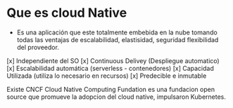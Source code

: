 # Que es cloud Native

- Es una aplicación que este totalmente embebida en la nube tomando todas las ventajas de escalabilidad, elastisidad, seguridad flexibilidad del proveedor.

[x] Independiente del SO
[x] Continuous Delivey (Despliegue automatico)
[x] Escalabilidad automática (serverless - contenedores)
[x] Capacidad Utilizada (utiliza lo necesario en recursos)
[x] Predecible e inmutable

Existe CNCF
Cloud Native Computing Fundation es una fundacion open source que promueve la adopcion del cloud native, impulsaron Kubernetes.
